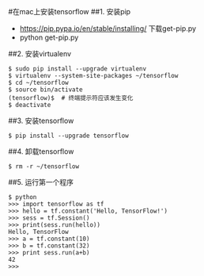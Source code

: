 #在mac上安装tensorflow
##1. 安装pip
* https://pip.pypa.io/en/stable/installing/ 下载get-pip.py
* python get-pip.py

##2. 安装virtualenv
```
$ sudo pip install --upgrade virtualenv
$ virtualenv --system-site-packages ~/tensorflow
$ cd ~/tensorflow
$ source bin/activate 
(tensorflow)$  # 终端提示符应该发生变化
$ deactivate
```
##3. 安装tensorflow
```
$ pip install --upgrade tensorflow 
```
##4. 卸载tensorflow
```
$ rm -r ~/tensorflow
```
##5. 运行第一个程序
```
$ python
>>> import tensorflow as tf
>>> hello = tf.constant('Hello, TensorFlow!')
>>> sess = tf.Session()
>>> print(sess.run(hello))
Hello, TensorFlow
>>> a = tf.constant(10)
>>> b = tf.constant(32)
>>> print sess.run(a+b)
42
>>> 
```
